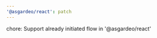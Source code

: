 ```yaml
---
'@asgardeo/react': patch
---
```


chore: Support already initiated flow in '@asgardeo/react' <SignIn/>
